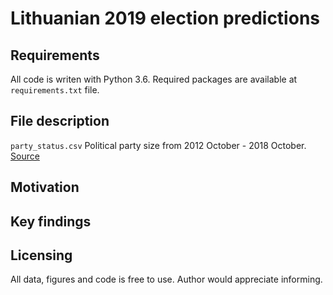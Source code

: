 # Lithuanian 2019 election predictions

## Requirements

All code is writen with Python 3.6. Required packages are available at `requirements.txt` file.

## File description

`party_status.csv` Political party size from 2012 October - 2018 October. [Source](http://www.tm.lt/dok/Lietuvos%20Respublikos%20politini%C5%B3%20partij%C5%B3%20s%C4%85ra%C5%A1as%202018-10-01.pdf)

## Motivation

## Key findings

## Licensing

All data, figures and code is free to use. Author would appreciate informing.
